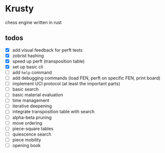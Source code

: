 # Krusty

chess engine written in rust

## todos

- [x] add visual feedback for perft tests
- [x] zobrist hashing
- [x] speed up perft (transposition table)
- [x] set up basic cli
- [ ] add `help` command
- [ ] add debugging commands (load FEN, perft on specific FEN, print board)
- [ ] implement UCI protocol (at least the important parts)
- [ ] basic search
- [ ] basic material evaluation
- [ ] time management
- [ ] iterative deepening
- [ ] integrate transposition table with search
- [ ] alpha-beta pruning
- [ ] move ordering
- [ ] piece-square tables
- [ ] quiescence search
- [ ] piece mobility
- [ ] opening book
